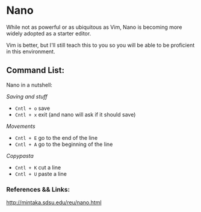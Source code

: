 Nano
====

While not as powerful or as ubiquitous as Vim, Nano is becoming more widely adopted as a starter editor.

Vim is better, but I'll still teach this to you so you will be able to be proficient in this environment.


## Command List:

Nano in a nutshell:

*Saving and stuff*

* `Cntl + o` save
* `Cntl + x` exit (and nano will ask if it should save)

*Movements*

* `Cntl + E` go to the end of the line
* `Cntl + A` go to the beginning of the line

*Copypasta*

* `Cntl + K` cut a line
* `Cntl + U` paste a line

### References && Links:

http://mintaka.sdsu.edu/reu/nano.html
